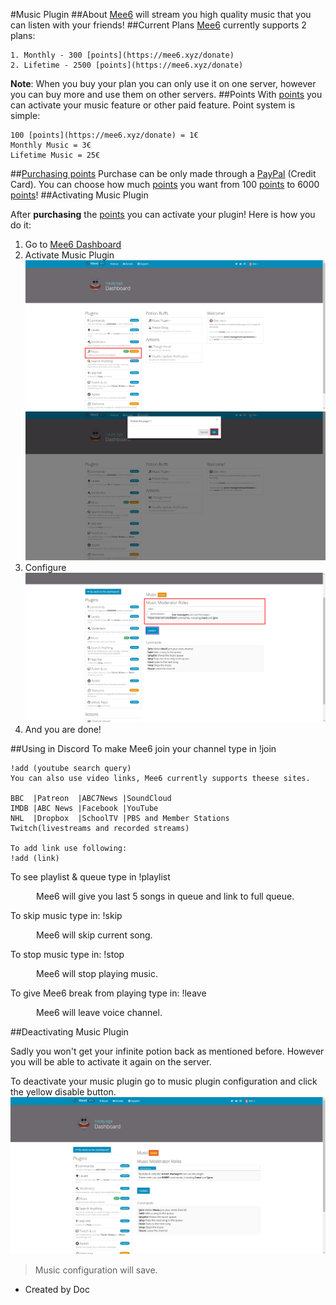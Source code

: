 #Music Plugin
##About
[Mee6](https://mee6.xyz/) will stream you high quality music that you can listen with your friends!
##Current Plans
[Mee6](https://mee6.xyz/) currently supports 2 plans:

    1. Monthly - 300 [points](https://mee6.xyz/donate)
    2. Lifetime - 2500 [points](https://mee6.xyz/donate)

**Note**: When you buy your plan you can only use it on one server, however you can buy more and use them on other servers. 
##Points
With [points](https://mee6.xyz/donate) you can activate your music feature or other paid feature. Point system is simple:

    100 [points](https://mee6.xyz/donate) = 1€
    Monthly Music = 3€
    Lifetime Music = 25€ 
##[Purchasing points](https://mee6.xyz/donate)
Purchase can be only made through a [PayPal](https://www.paypal.com/) (Credit Card). You can choose how much [points](https://mee6.xyz/donate) you want from 100 [points](https://mee6.xyz/donate) to 6000 [points](https://mee6.xyz/donate)!
##Activating Music Plugin

After **purchasing** the [points](https://mee6.xyz/donate) you can activate your plugin!
Here is how you do it:

 1. Go to [Mee6 Dashboard](https://mee6.xyz/servers)
 2. Activate Music Plugin
![Mee6 Dashboard](/docs/pics/RuZ3JWD%5B1%5D.png?raw=true)
![Mee6](/docs/pics/IY8R1ra%5B1%5D.png?raw=true)
 3. Configure
![Mee6](/docs/pics/GnK7rcY%5B1%5D.png?raw=true)
 4. And you are done!

##Using in Discord
To make Mee6 join your channel type in !join

    !add (youtube search query)
    You can also use video links, Mee6 currently supports theese sites.
    
	BBC  |Patreon  |ABC7News |SoundCloud
	IMDB |ABC News |Facebook |YouTube
	NHL  |Dropbox  |SchoolTV |PBS and Member Stations
	Twitch(livestreams and recorded streams)
	
    To add link use following:
    !add (link)

<p>To see playlist & queue type in !playlist</p>
<p>⠀⠀⠀⠀Mee6 will give you last 5 songs in queue and link to full queue.</p>
<p>To skip music type in: !skip</p>
<p>⠀⠀⠀⠀Mee6 will skip current song.</p>
<p>To stop music type in: !stop</p>
<p>⠀⠀⠀⠀Mee6 will stop playing music.</p>
<p>To give Mee6 break from playing type in: !leave</p>
<p>⠀⠀⠀⠀Mee6 will leave voice channel.</p>
##Deactivating Music Plugin</p>
Sadly you won't get your infinite potion back as mentioned before. However you will be able to activate it again on the server.

To deactivate your music plugin go to music plugin configuration and click the yellow disable button.
![Mee6](/docs/pics/2S1nYTb%5B1%5D.png?raw=true)

> Music configuration will save.




 - Created by Doc

